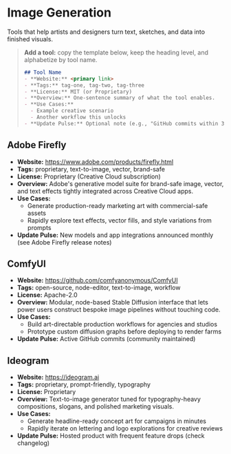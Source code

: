 # Image Generation

Tools that help artists and designers turn text, sketches, and data into finished visuals.

> **Add a tool:** copy the template below, keep the heading level, and alphabetize by tool name.
>
> ```markdown
> ## Tool Name
> - **Website:** <primary link>
> - **Tags:** tag-one, tag-two, tag-three
> - **License:** MIT (or Proprietary)
> - **Overview:** One-sentence summary of what the tool enables.
> - **Use Cases:**
>   - Example creative scenario
>   - Another workflow this unlocks
> - **Update Pulse:** Optional note (e.g., "GitHub commits within 30 days" or "Quarterly releases")
> ```

## Adobe Firefly
- **Website:** https://www.adobe.com/products/firefly.html
- **Tags:** proprietary, text-to-image, vector, brand-safe
- **License:** Proprietary (Creative Cloud subscription)
- **Overview:** Adobe's generative model suite for brand-safe image, vector, and text effects tightly integrated across Creative Cloud apps.
- **Use Cases:**
  - Generate production-ready marketing art with commercial-safe assets
  - Rapidly explore text effects, vector fills, and style variations from prompts
- **Update Pulse:** New models and app integrations announced monthly (see Adobe Firefly release notes)

## ComfyUI
- **Website:** https://github.com/comfyanonymous/ComfyUI
- **Tags:** open-source, node-editor, text-to-image, workflow
- **License:** Apache-2.0
- **Overview:** Modular, node-based Stable Diffusion interface that lets power users construct bespoke image pipelines without touching code.
- **Use Cases:**
  - Build art-directable production workflows for agencies and studios
  - Prototype custom diffusion graphs before deploying to render farms
- **Update Pulse:** Active GitHub commits (community maintained)

## Ideogram
- **Website:** https://ideogram.ai
- **Tags:** proprietary, prompt-friendly, typography
- **License:** Proprietary
- **Overview:** Text-to-image generator tuned for typography-heavy compositions, slogans, and polished marketing visuals.
- **Use Cases:**
  - Generate headline-ready concept art for campaigns in minutes
  - Rapidly iterate on lettering and logo explorations for creative reviews
- **Update Pulse:** Hosted product with frequent feature drops (check changelog)
